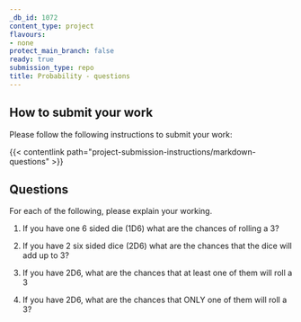 ```yaml
---
_db_id: 1072
content_type: project
flavours:
- none
protect_main_branch: false
ready: true
submission_type: repo
title: Probability - questions
---
```


## How to submit your work

Please follow the following instructions to submit your work:

{{< contentlink path="project-submission-instructions/markdown-questions" >}}

## Questions

For each of the following, please explain your working.

1. If you have one 6 sided die (1D6) what are the chances of rolling a 3?

2. If you have 2 six sided dice (2D6) what are the chances that the dice will add up to 3?

3. If you have 2D6, what are the chances that at least one of them will roll a 3

4. If you have 2D6, what are the chances that ONLY one of them will roll a 3?